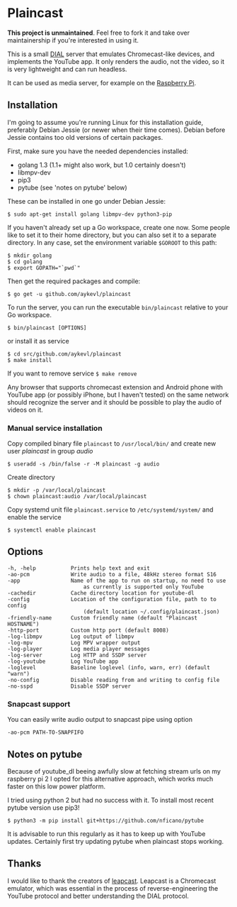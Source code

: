 # Plaincast

**This project is unmaintained**. Feel free to fork it and take over maintainership if you're interested in using it.

This is a small [DIAL](http://www.dial-multiscreen.org) server that emulates
Chromecast-like devices, and implements the YouTube app. It only renders the
audio, not the video, so it is very lightweight and can run headless.

It can be used as media server, for example on the [Raspberry Pi](http://www.raspberrypi.org/).

## Installation

I'm going to assume you're running Linux for this installation guide, preferably
Debian Jessie (or newer when their time comes). Debian before Jessie contains
too old versions of certain packages.

First, make sure you have the needed dependencies installed:

 *  golang 1.3 (1.1+ might also work, but 1.0 certainly doesn't)
 *  libmpv-dev
 *  pip3
 *  pytube (see 'notes on pytube' below)

These can be installed in one go under Debian Jessie:

    $ sudo apt-get install golang libmpv-dev python3-pip

If you haven't already set up a Go workspace, create one now. Some people like
to set it to their home directory, but you can also set it to a separate
directory. In any case, set the environment variable `$GOROOT` to this path:

    $ mkdir golang
    $ cd golang
    $ export GOPATH="`pwd`"

Then get the required packages and compile:

    $ go get -u github.com/aykevl/plaincast
	
To run the server, you can run the executable `bin/plaincast` relative to your Go
workspace.

    $ bin/plaincast [OPTIONS]

or install it as service

	$ cd src/github.com/aykevl/plaincast
	$ make install

If you want to remove service `$ make remove`

Any browser that supports chromecast extension and Android phone with YouTube app 
(or possibly iPhone, but I haven't tested) on the same network should recognize
the server and it should be possible to play the audio of videos on it. 


### Manual service installation

Copy compiled binary file `plaincast` to `/usr/local/bin/` and create new user *plaincast* in group *audio* 

	$ useradd -s /bin/false -r -M plaincast -g audio
	
Create directory 

	$ mkdir -p /var/local/plaincast
	$ chown plaincast:audio /var/local/plaincast

Copy systemd unit file `plaincast.service` to `/etc/systemd/system/` and enable the service 

`$ systemctl enable plaincast`


## Options
	-h, -help	    	Prints help text and exit
	-ao-pcm		    	Write audio to a file, 48kHz stereo format S16
	-app		    	Name of the app to run on startup, no need to use 
        	            	as currently is supported only YouTube	
	-cachedir	    	Cache directory location for youtube-dl
	-config		    	Location of the configuration file, path to to config
        	            	(default location ~/.config/plaincast.json)
	-friendly-name  	Custom friendly name (default "Plaincast HOSTNAME")	
	-http-port	    	Custom http port (default 8008)
	-log-libmpv	    	Log output of libmpv
	-log-mpv	    	Log MPV wrapper output
	-log-player	    	Log media player messages
	-log-server	    	Log HTTP and SSDP server
	-log-youtube    	Log YouTube app
	-loglevel	    	Baseline loglevel (info, warn, err) (default "warn")
	-no-config	    	Disable reading from and writing to config file
	-no-sspd	    	Disable SSDP server


### Snapcast support

You can easily write audio output to snapcast pipe using option

`-ao-pcm PATH-TO-SNAPFIFO`


## Notes on pytube

Because of youtube_dl beeing awfully slow at fetching stream urls on my raspberry pi 2 I opted 
for this alternative approach, which works much faster on this low power platform.

I tried using python 2 but had no success with it. To install most recent pytube version use pip3!
    
    $ python3 -m pip install git+https://github.com/nficano/pytube

It is advisable to run this regularly as it has to keep up with YouTube updates.
Certainly first try updating pytube when plaincast stops working.

## Thanks

I would like to thank the creators of
[leapcast](https://github.com/dz0ny/leapcast). Leapcast is a Chromecast
emulator, which was essential in the process of reverse-engineering the YouTube
protocol and better understanding the DIAL protocol.
